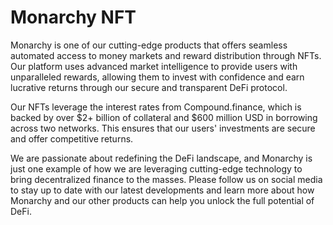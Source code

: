 # Monarchy NFT

Monarchy is one of our cutting-edge products that offers seamless automated access to money markets and reward distribution through NFTs. Our platform uses advanced market intelligence to provide users with unparalleled rewards, allowing them to invest with confidence and earn lucrative returns through our secure and transparent DeFi protocol.

Our NFTs leverage the interest rates from Compound.finance, which is backed by over $2+ billion of collateral and $600 million USD in borrowing across two networks. This ensures that our users' investments are secure and offer competitive returns.

We are passionate about redefining the DeFi landscape, and Monarchy is just one example of how we are leveraging cutting-edge technology to bring decentralized finance to the masses. Please follow us on social media to stay up to date with our latest developments and learn more about how Monarchy and our other products can help you unlock the full potential of DeFi.






